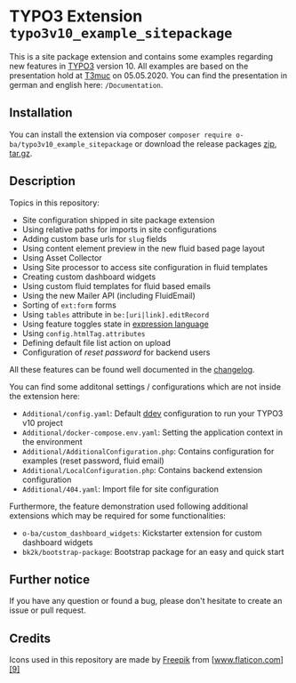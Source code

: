 # TYPO3 Extension ``typo3v10_example_sitepackage``

This is a site package extension and contains some examples regarding new features in [TYPO3][1] version 10. All
examples are based on the presentation hold at [T3muc][2] on 05.05.2020. You can find the presentation in german and
english here: ``/Documentation``.

## Installation

You can install the extension via composer ``composer require o-ba/typo3v10_example_sitepackage`` or download
the release packages [zip][3], [tar.gz][4].

## Description

Topics in this repository:
- Site configuration shipped in site package extension
- Using relative paths for imports in site configurations
- Adding custom base urls for ``slug`` fields
- Using content element preview in the new fluid based page layout
- Using Asset Collector
- Using Site processor to access site configuration in fluid templates
- Creating custom dashboard widgets
- Using custom fluid templates for fluid based emails
- Using the new Mailer API (including FluidEmail)
- Sorting of ``ext:form`` forms
- Using ``tables`` attribute in ``be:[uri|link].editRecord``
- Using feature toggles state in [expression language][5]
- Using ``config.htmlTag.attributes``
- Defining default file list action on upload
- Configuration of _reset password_ for backend users

All these features can be found well documented in the [changelog][6].

You can find some additonal settings / configurations which are not inside the extension here:
- ``Additional/config.yaml``: Default [ddev][7] configuration to run your TYPO3 v10 project
- ``Additional/docker-compose.env.yaml``: Setting the application context in the environment
- ``Additional/AdditionalConfiguration.php``: Contains configuration for examples (reset password, fluid email)
- ``Additional/LocalConfiguration.php``: Contains backend extension configuration
- ``Additional/404.yaml``: Import file for site configuration

Furthermore, the feature demonstration used following additional extensions which may be required for some
functionalities:
- ``o-ba/custom_dashboard_widgets``: Kickstarter extension for custom dashboard widgets
- ``bk2k/bootstrap-package``: Bootstrap package for an easy and quick start

## Further notice
If you have any question or found a bug, please don't hesitate to create an issue or pull request.

## Credits
Icons used in this repository are made by [Freepik][8] from [www.flaticon.com][9]

[1]: http://typo3.org/
[2]: http://www.mtug.de/
[3]: https://github.com/o-ba/typo3v10_example_sitepackage/archive/1.0.0.zip
[4]: https://github.com/o-ba/typo3v10_example_sitepackage/archive/1.0.0.tar.gz
[5]: https://symfony.com/doc/current/components/expression_language.html
[6]: https://docs.typo3.org/c/typo3/cms-core/master/en-us/Changelog-10.html
[7]: https://ddev.readthedocs.io/en/stable/
[8]: https://www.flaticon.com/authors/freepik
[9]: http://www.flaticon.com
